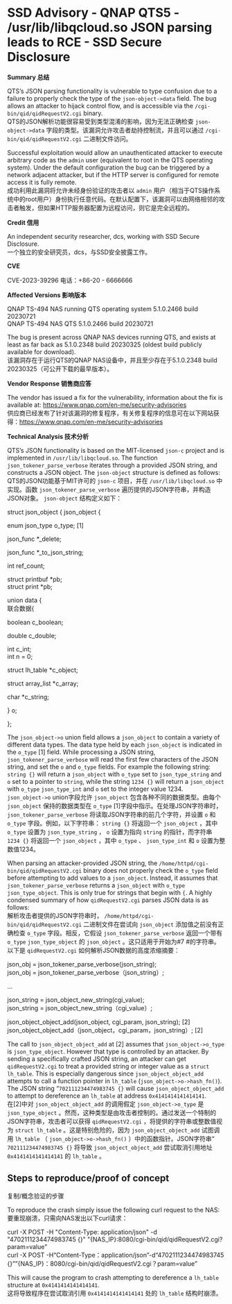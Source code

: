 

# SSD Advisory - QNAP QTS5 - /usr/lib/libqcloud.so JSON parsing leads to RCE - SSD Secure Disclosure

**Summary 总结**

QTS’s JSON parsing functionality is vulnerable to type confusion due to a failure to properly check the type of the `json-object->data` field. The bug allows an attacker to hijack control flow, and is accessible via the `/cgi-bin/qid/qidRequestV2.cgi` binary.  
QTS的JSON解析功能很容易受到类型混淆的影响，因为无法正确检查 `json-object->data` 字段的类型。该漏洞允许攻击者劫持控制流，并且可以通过 `/cgi-bin/qid/qidRequestV2.cgi` 二进制文件访问。

Successful exploitation would allow an unauthenticated attacker to execute arbitrary code as the `admin` user (equivalent to root in the QTS operating system). Under the default configuration the bug can be triggered by a network adjacent attacker, but if the HTTP server is configured for remote access it is fully remote.  
成功利用此漏洞将允许未经身份验证的攻击者以 `admin` 用户（相当于QTS操作系统中的root用户）身份执行任意代码。在默认配置下，该漏洞可以由网络相邻的攻击者触发，但如果HTTP服务器配置为远程访问，则它是完全远程的。

**Credit 信用**

An independent security researcher, dcs, working with SSD Secure Disclosure.  
一个独立的安全研究员，dcs，与SSD安全披露工作。

**CVE**

CVE-2023-39296 电话：+86-20 - 6666666

**Affected Versions 影响版本**

QNAP TS-494 NAS running QTS operating system 5.1.0.2466 build 20230721  
QNAP TS-494 NAS QTS 5.1.0.2466 build 20230721

The bug is present across QNAP NAS devices running QTS, and exists at least as far back as 5.1.0.2348 build 20230325 (oldest build publicly available for download).  
该漏洞存在于运行QTS的QNAP NAS设备中，并且至少存在于5.1.0.2348 build 20230325（可公开下载的最早版本）。

**Vendor Response 销售商应答**

The vendor has issued a fix for the vulnerability, information about the fix is available at: https://www.qnap.com/en-me/security-advisories  
供应商已经发布了针对该漏洞的修复程序，有关修复程序的信息可在以下网站获得：https://www.qnap.com/en-me/security-advisories

**Technical Analysis 技术分析**

QTS’s JSON functionality is based on the MIT-licensed `json-c` project and is implemented in `/usr/lib/libqcloud.so`. The function `json_tokener_parse_verbose` iterates through a provided JSON string, and constructs a JSON object. The `json-object` structure is defined as follows:  
QTS的JSON功能基于MIT许可的 `json-c` 项目，并在 `/usr/lib/libqcloud.so` 中实现。函数 `json_tokener_parse_verbose` 遍历提供的JSON字符串，并构造JSON对象。 `json-object` 结构定义如下：

struct json\_object { json\_object {

enum json\_type o\_type; \[1\]

json\_func \*\_delete;

json\_func \*\_to\_json\_string;

int ref\_count;

struct printbuf \*pb;  
struct print \*pb;

union data {  
联合数据{

boolean c\_boolean;

double c\_double;

int c\_int;  
int n = 0;

struct lh\_table \*c\_object;

struct array\_list \*c\_array;

char \*c\_string;

} o;

};

The `json_object->o` union field allows a `json_object` to contain a variety of different data types. The data type held by each `json_object` is indicated in the `o_type` \[1\] field. While processing a JSON string, `json_tokener_parse_verbose` will read the first few characters of the JSON string, and set the `o` and `o_type` fields. For example the following string: `string {}` will return a `json_object` with `o_type` set to `json_type_string` and `o` set to a pointer to `string`, while the string `1234 {}` will return a `json_object` with `o_type` `json_type_int` and `o` set to the integer value 1234.  
`json_object->o` union字段允许 `json_object` 包含各种不同的数据类型。由每个 `json_object` 保持的数据类型在 `o_type` \[1\]字段中指示。在处理JSON字符串时， `json_tokener_parse_verbose` 将读取JSON字符串的前几个字符，并设置 `o` 和 `o_type` 字段。例如，以下字符串： `string {}` 将返回一个 `json_object` ，其中 `o_type` 设置为 `json_type_string` ， `o` 设置为指向 `string` 的指针，而字符串 `1234 {}` 将返回一个 `json_object` ，其中 `o_type` 、 `json_type_int` 和 `o` 设置为整数值1234。

When parsing an attacker-provided JSON string, the `/home/httpd/cgi-bin/qid/qidRequestV2.cgi` binary does not properly check the `o_type` field before attempting to add values to a `json_object`. Instead, it assumes that `json_tokener_parse_verbose` returns a `json_object` with `o_type` `json_type_object`. This is only true for strings that begin with `{`. A highly condensed summary of how `qidRequestV2.cgi` parses JSON data is as follows:  
解析攻击者提供的JSON字符串时， `/home/httpd/cgi-bin/qid/qidRequestV2.cgi` 二进制文件在尝试向 `json_object` 添加值之前没有正确检查 `o_type` 字段。相反，它假设 `json_tokener_parse_verbose` 返回一个带有 `o_type` `json_type_object` 的 `json_object` 。这只适用于开始为#7 #的字符串。以下是 `qidRequestV2.cgi` 如何解析JSON数据的高度浓缩摘要：

json\_obj = json\_tokener\_parse\_verbose(json\_string);  
json\_obj = json\_tokener\_parse\_verbose（json\_string）;

…

json\_string = json\_object\_new\_string(cgi\_value);  
json\_string = json\_object\_new\_string（cgi\_value）;

json\_object\_object\_add(json\_object, cgi\_param, json\_string); \[2\]  
json\_object\_object\_add（json\_object，cgi\_param，json\_string）; \[2\]

The call to `json_object_object_add` at \[2\] assumes that `json_object->o_type` is `json_type_object`. However that type is controlled by an attacker. By sending a specifically crafted JSON string, an attacker can get `qidRequestV2.cgi` to treat a provided string or integer value as a `struct lh_table`. This is especially dangerous since `json_object_object_add` attempts to call a function pointer in `lh_table` (`json_object->o->hash_fn()`). The JSON string “`702111234474983745 {}` will cause `json_object_object_add` to attempt to dereference an `lh_table` at address `0x4141414141414141`.  
在\[2\]中对 `json_object_object_add` 的调用假定 `json_object->o_type` 是 `json_type_object` 。然而，这种类型是由攻击者控制的。通过发送一个特制的JSON字符串，攻击者可以获得 `qidRequestV2.cgi` ，将提供的字符串或整数值视为 `struct lh_table` 。这是特别危险的，因为 `json_object_object_add` 试图调用 `lh_table` （ `json_object->o->hash_fn()` ）中的函数指针。JSON字符串“ `702111234474983745 {}` 将导致 `json_object_object_add` 尝试取消引用地址 `0x4141414141414141` 的 `lh_table` 。

## Steps to reproduce/proof of concept  
复制/概念验证的步骤

To reproduce the crash simply issue the following curl request to the NAS:  
要重现崩溃，只需向NAS发出以下curl请求：

curl -X POST -H "Content-Type: application/json" -d "4702111234474983745 {}" "{NAS\_IP}:8080/cgi-bin/qid/qidRequestV2.cgi?param=value"  
curl -X POST -H“Content-Type：application/json”-d“4702111234474983745 {}””{NAS\_IP}：8080/cgi-bin/qid/qidRequestV2.cgi？param=value”

This will cause the program to crash attempting to dereference a `lh_table` structure at `0x4141414141414141`.  
这将导致程序在尝试取消引用 `0x4141414141414141` 处的 `lh_table` 结构时崩溃。
